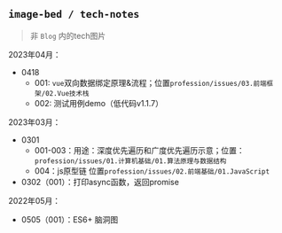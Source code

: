 ##  `image-bed / tech-notes`

> 非 `Blog` 内的tech图片

2023年04月：

* 0418
  * 001: `vue`双向数据绑定原理&流程；位置`profession/issues/03.前端框架/02.Vue技术栈`
  * 002: 测试用例demo（低代码v1.1.7）

2023年03月：

* 0301
  * 001-003：用途：深度优先遍历和广度优先遍历示意；位置：`profession/issues/01.计算机基础/01.算法原理与数据结构`
  * 004：js原型链  位置`profession/issues/02.前端基础/01.JavaScript`
* 0302（001）：打印async函数，返回promise

2022年05月：

* 0505（001）：ES6+ 脑洞图


